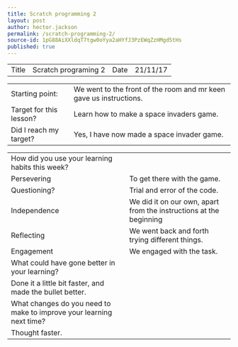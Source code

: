 ```yaml
---
title: Scratch programming 2
layout: post
author: hector.jackson
permalink: /scratch-programming-2/
source-id: 1pG88AiXXldqT7tgw0oYya2aHYfJ3PzEWqZzHMgd5tHs
published: true
---
```

<table>
  <tr>
    <td>Title</td>
    <td>Scratch programing 2</td>
    <td>Date</td>
    <td>21/11/17</td>
  </tr>
</table>


<table>
  <tr>
    <td>Starting point:</td>
    <td>We went to the front of the room and mr keen gave us instructions.</td>
  </tr>
  <tr>
    <td>Target for this lesson?</td>
    <td>Learn how to make a space invaders game.</td>
  </tr>
  <tr>
    <td>Did I reach my target? </td>
    <td>Yes, I have now made a space invader game.</td>
  </tr>
</table>


<table>
  <tr>
    <td>How did you use your learning habits this week?</td>
    <td></td>
  </tr>
  <tr>
    <td>Persevering</td>
    <td>To get there with the game.</td>
  </tr>
  <tr>
    <td>Questioning?</td>
    <td>Trial and error of the code.</td>
  </tr>
  <tr>
    <td>Independence</td>
    <td>We did it on our own, apart from the instructions at the beginning</td>
  </tr>
  <tr>
    <td>Reflecting</td>
    <td>We went back and forth trying different things.</td>
  </tr>
  <tr>
    <td>Engagement</td>
    <td>We engaged with the task.</td>
  </tr>
  <tr>
    <td>What could have gone better in your learning?</td>
    <td></td>
  </tr>
  <tr>
    <td>Done it a little bit faster, and made the bullet better.
</td>
    <td></td>
  </tr>
  <tr>
    <td>What changes do you need to make to improve your learning next time?</td>
    <td></td>
  </tr>
  <tr>
    <td>Thought faster.</td>
    <td></td>
  </tr>
</table>


